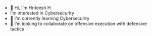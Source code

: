 - 👋 Hi, I’m Hriteesh H
- I’m interested in Cybersecurity
- 🌱 I’m currently learning Cybersecurity
- 💞️ I’m looking to collaborate on offensive execution with defensive tactics

<!---
HrHa-Git/HrHa-Git is a ✨ special ✨ repository because its `README.md` (this file) appears on your GitHub profile.
You can click the Preview link to take a look at your changes.
--->
